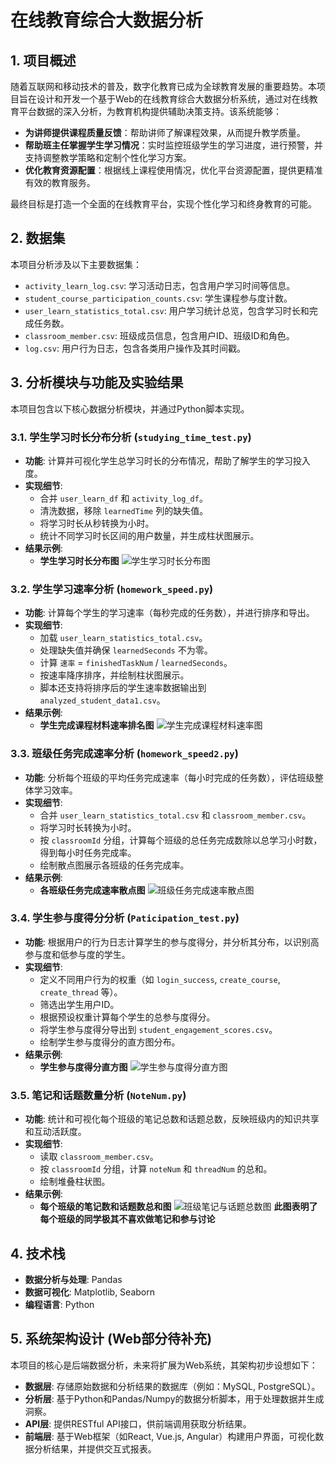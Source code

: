 
# 在线教育综合大数据分析

## 1. 项目概述

随着互联网和移动技术的普及，数字化教育已成为全球教育发展的重要趋势。本项目旨在设计和开发一个基于Web的在线教育综合大数据分析系统，通过对在线教育平台数据的深入分析，为教育机构提供辅助决策支持。该系统能够：

* **为讲师提供课程质量反馈**：帮助讲师了解课程效果，从而提升教学质量。
* **帮助班主任掌握学生学习情况**：实时监控班级学生的学习进度，进行预警，并支持调整教学策略和定制个性化学习方案。
* **优化教育资源配置**：根据线上课程使用情况，优化平台资源配置，提供更精准有效的教育服务。

最终目标是打造一个全面的在线教育平台，实现个性化学习和终身教育的可能。

## 2. 数据集

本项目分析涉及以下主要数据集：

* `activity_learn_log.csv`: 学习活动日志，包含用户学习时间等信息。
* `student_course_participation_counts.csv`: 学生课程参与度计数。
* `user_learn_statistics_total.csv`: 用户学习统计总览，包含学习时长和完成任务数。
* `classroom_member.csv`: 班级成员信息，包含用户ID、班级ID和角色。
* `log.csv`: 用户行为日志，包含各类用户操作及其时间戳。

## 3. 分析模块与功能及实验结果

本项目包含以下核心数据分析模块，并通过Python脚本实现。

### 3.1. 学生学习时长分布分析 (`studying_time_test.py`)

* **功能**: 计算并可视化学生总学习时长的分布情况，帮助了解学生的学习投入度。
* **实现细节**:
    * 合并 `user_learn_df` 和 `activity_log_df`。
    * 清洗数据，移除 `learnedTime` 列的缺失值。
    * 将学习时长从秒转换为小时。
    * 统计不同学习时长区间的用户数量，并生成柱状图展示。
* **结果示例**:
    * **学生学习时长分布图**
        ![学生学习时长分布图](https://github.com/Kyle-coco/Competition/blob/main/TD/PHOTO_result/stt.png)
       

### 3.2. 学生学习速率分析 (`homework_speed.py`)

* **功能**: 计算每个学生的学习速率（每秒完成的任务数），并进行排序和导出。
* **实现细节**:
    * 加载 `user_learn_statistics_total.csv`。
    * 处理缺失值并确保 `learnedSeconds` 不为零。
    * 计算 `速率` = `finishedTaskNum` / `learnedSeconds`。
    * 按速率降序排序，并绘制柱状图展示。
    * 脚本还支持将排序后的学生速率数据输出到 `analyzed_student_data1.csv`。
* **结果示例**:
    * **学生完成课程材料速率排名图**
        ![学生完成课程材料速率图](https://github.com/Kyle-coco/Competition/blob/main/TD/PHOTO_result/HS.png)
        

### 3.3. 班级任务完成速率分析 (`homework_speed2.py`)

* **功能**: 分析每个班级的平均任务完成速率（每小时完成的任务数），评估班级整体学习效率。
* **实现细节**:
    * 合并 `user_learn_statistics_total.csv` 和 `classroom_member.csv`。
    * 将学习时长转换为小时。
    * 按 `classroomId` 分组，计算每个班级的总任务完成数除以总学习小时数，得到每小时任务完成率。
    * 绘制散点图展示各班级的任务完成率。
* **结果示例**:
    * **各班级任务完成速率散点图**
        ![班级任务完成速率散点图](https://github.com/Kyle-coco/Competition/blob/main/TD/PHOTO_result/HS2.png)
        

### 3.4. 学生参与度得分分析 (`Paticipation_test.py`)

* **功能**: 根据用户的行为日志计算学生的参与度得分，并分析其分布，以识别高参与度和低参与度的学生。
* **实现细节**:
    * 定义不同用户行为的权重（如 `login_success`, `create_course`, `create_thread` 等）。
    * 筛选出学生用户ID。
    * 根据预设权重计算每个学生的总参与度得分。
    * 将学生参与度得分导出到 `student_engagement_scores.csv`。
    * 绘制学生参与度得分的直方图分布。
* **结果示例**:
    * **学生参与度得分直方图**
        ![学生参与度得分直方图](https://github.com/Kyle-coco/Competition/blob/main/TD/PHOTO_result/PT.png)
       

### 3.5. 笔记和话题数量分析 (`NoteNum.py`)

* **功能**: 统计和可视化每个班级的笔记总数和话题总数，反映班级内的知识共享和互动活跃度。
* **实现细节**:
    * 读取 `classroom_member.csv`。
    * 按 `classroomId` 分组，计算 `noteNum` 和 `threadNum` 的总和。
    * 绘制堆叠柱状图。
* **结果示例**:
    * **每个班级的笔记数和话题数总和图**
        ![班级笔记与话题总数图](https://github.com/Kyle-coco/Competition/blob/main/TD/PHOTO_result/NN.png)
        **此图表明了每个班级的同学极其不喜欢做笔记和参与讨论**
        

## 4. 技术栈

* **数据分析与处理**: Pandas
* **数据可视化**: Matplotlib, Seaborn
* **编程语言**: Python

## 5. 系统架构设计 (Web部分待补充)

本项目的核心是后端数据分析，未来将扩展为Web系统，其架构初步设想如下：

* **数据层**: 存储原始数据和分析结果的数据库（例如：MySQL, PostgreSQL）。
* **分析层**: 基于Python和Pandas/Numpy的数据分析脚本，用于处理数据并生成洞察。
* **API层**: 提供RESTful API接口，供前端调用获取分析结果。
* **前端层**: 基于Web框架（如React, Vue.js, Angular）构建用户界面，可视化数据分析结果，并提供交互式报表。
